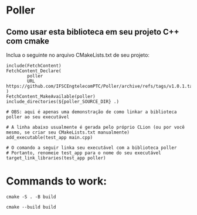 # Poller

## Como usar esta biblioteca em seu projeto C++ com cmake

Inclua o seguinte no arquivo CMakeLists.txt de seu projeto:

```
include(FetchContent)
FetchContent_Declare(
        poller
        URL https://github.com/IFSCEngtelecomPTC/Poller/archive/refs/tags/v1.0.1.tar.gz
)
FetchContent_MakeAvailable(poller)
include_directories(${poller_SOURCE_DIR} .)

# OBS: aqui é apenas uma demonstração de como linkar a biblioteca poller ao seu executável

# A linha abaixo usualmente é gerada pelo próprio CLion (ou por você mesmo, se criar seu CMakeLists.txt manualmente)
add_executable(test_app main.cpp)

# O comando a seguir linka seu executável com a biblioteca poller
# Portanto, renomeie test_app para o nome do seu executável
target_link_libraries(test_app poller)
```

# Commands to work: 
```
cmake -S . -B build

cmake --build build
```